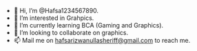 - 👋 Hi, I’m @Hafsa1234567890.
- 👀 I’m interested in Grahpics.
- 🌱 I’m currently learning BCA (Gaming and Graphics).
- 💞️ I’m looking to collaborate on graphics.
- 📫 Mail me on hafsarizwanullasheriff@gmail.com to reach me.

<!---
Hafsa1234567890/Hafsa1234567890 is a ✨ special ✨ repository because its `README.md` (this file) appears on your GitHub profile.
You can click the Preview link to take a look at your changes.
--->
